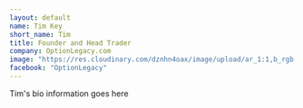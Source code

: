 ```yaml
---
layout: default
name: Tim Key
short_name: Tim
title: Founder and Head Trader
company: OptionLegacy.com
image: "https://res.cloudinary.com/dznhn4oax/image/upload/ar_1:1,b_rgb:ffffff,bo_5px_solid_rgb:ffffff,c_fill,g_auto,r_max/v1547399929/tim.jpg"
facebook: "OptionLegacy"
---
```

Tim's bio information goes here
